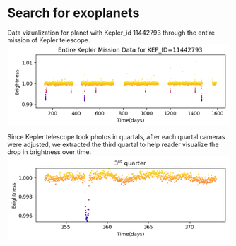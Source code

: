 # Search for exoplanets

Data vizualization for planet with Kepler_id 11442793 through the entire mission of Kepler telescope. 
![](img/full11442793.png?raw=true)

Since Kepler telescope took photos in quartals, after each quartal cameras were adjusted, we extracted the third quartal to help reader visualize the drop in brightness over time. 
![](img/3q11442793.png?raw=true)


